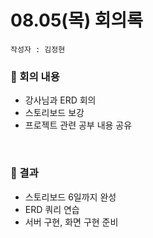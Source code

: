 # 08.05(목) 회의록

	작성자 : 김정현
    
    
### 🥈 회의 내용
- 강사님과 ERD 회의
- 스토리보드 보강
- 프로젝트 관련 공부 내용 공유
<br/>

### 🥈 결과
- 스토리보드 6일까지 완성
- ERD 쿼리 연습
- 서버 구현, 화면 구현 준비